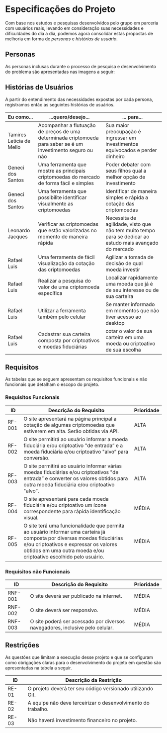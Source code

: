 # Especificações do Projeto

Com base nos estudos e pesquisas desenvolvidos pelo grupo em parceria com usuários reais, levando em consideração suas necessidades e dificuldades do dia a dia, podemos agora consolidar estas propostas de melhoria em forma de *personas* e *histórias de usuário*.

## Personas


As personas inclusas durante o processo de pesquisa e desenvolvimento do problema são apresentadas nas imagens a seguir:



















## Histórias de Usuários

A partir do entendimento das necessidades expostas por cada persona, registramos então as seguintes histórias de usuários.

|Eu como... |...quero/desejo...| ... para...|
|-----------|------------------|------------|
|Tamires Leticia de Mello|Acompanhar a flutuação de preços de uma determinada criptomoeda para saber se é um investimento seguro ou não|Sua maior preocupação é ingressar em investimentos equivocados e perder dinheiro|
|Geneci dos Santos|Uma ferramenta que mostre as principais criptomoedas do mercado de forma fácil e simples|Poder debater com seus filhos qual a melhor opção de investimento|
|Geneci dos Santos|Uma ferramenta que possibilite identificar visualmente as criptomoedas|Identificar de maneira simples e rápida a cotação das criptomoedas|
|Leonardo Jacques|Verificar as criptomoedas que estão valorizadas no momento de maneira rápida|Necessita de agilidade, visto que não tem muito tempo para se dedicar ao estudo mais avançado do mercado|
|Rafael Luis|Uma ferramenta de fácil visualização da cotação das criptomoedas|Agilizar a tomada de decisão de qual moeda investir|
|Rafael Luis|Realizar a pesquisa do valor de uma criptomoeda específica|Localizar rapidamente uma moeda que já é de seu interesse ou de sua carteira|
|Rafael Luis|Utilizar a ferramenta também pelo celular|Se manter informado em momentos que não tiver acesso ao desktop|
|Rafael Luis|Cadastrar sua carteira composta por criptoativos e moedas fiduciárias|cotar o valor de sua carteira em uma moeda ou criptoativo de sua escolha|



## Requisitos

As tabelas que se seguem apresentam os requisitos funcionais e não funcionais que detalham o escopo do projeto.

### Requisitos Funcionais

| ID   | Descrição do Requisito  | Prioridade |
|---|---|---|
| RF-001 | O site apresentará na página principal a cotação de algumas criptomoedas que estiverem em alta. Serão obtidas via API.| ALTA | 
| RF-002 | O site permitirá ao usuário informar a moeda fiduciária e/ou criptoativo "de entrada” e a moeda fiduciária e/ou criptoativo "alvo” para conversão. | ALTA |
| RF-003 | O site permitirá ao usuário informar várias moedas fiduciárias e/ou criptoativos "de entrada” e converter os valores obtidos para outra moeda fiduciária e/ou criptoativo "alvo”. | ALTA |
| RF-004 | O site apresentará para cada moeda fiduciária e/ou criptoativo um ícone correspondente para rápida identificação visual. | MÉDIA |
| RF-005 | O site terá uma funcionalidade que permita ao usuário informar uma carteira já composta por diversas moedas fiduciárias e/ou criptoativos e expressar os valores obtidos em uma outra moeda e/ou criptoativo escolhido pelo usuário. | MÉDIA |


### Requisitos não Funcionais

|ID     | Descrição do Requisito  |Prioridade |
|---|---|---|
| RNF-001 | O site deverá ser publicado na internet. | MÉDIA | 
| RNF-002 | O site deverá ser responsivo. | MÉDIA | 
| RNF-003 | O site poderá ser acessado por diversos navegadores, inclusive pelo celular. | MÉDIA |




## Restrições

As questões que limitam a execução desse projeto e que se configuram como obrigações claras para o desenvolvimento do projeto em questão são apresentadas na tabela a seguir.

|ID| Descrição da Restrição  |
|--|---|
|RE-01| O projeto deverá ter seu código versionado utilizando Git. |
|RE-02| A equipe não deve terceirizar o desenvolvimento do trabalho. |
|RE-03| Não haverá investimento financeiro no projeto. |


